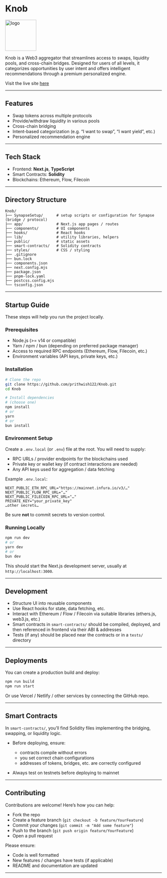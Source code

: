 # Knob
<img src="https://github.com/user-attachments/assets/0d7706d2-68dd-4570-a626-296272c25b73" alt="logo" height=100>

Knob is a Web3 aggregator that streamlines access to swaps, liquidity pools, and cross-chain bridges. Designed for users of all levels, it categorizes opportunities by user intent and offers intelligent recommendations through a premium personalized engine.

Visit the live site [here](https://knob-psi.vercel.app/)

---
<!--
## Table of Contents

* [Features](#features)
* [Tech Stack](#tech-stack)
* [Directory Structure](#directory-structure)
* [Startup Guide](#startup-guide)
* [Development](#development)
* [Deployments](#deployments)
* [Smart Contracts](#smart-contracts)
* [Contributing](#contributing)

---
-->

## Features

* Swap tokens across multiple protocols
* Provide/withdraw liquidity in various pools
* Cross-chain bridging
* Intent-based categorization (e.g. “I want to swap”, “I want yield”, etc.)
* Personalized recommendation engine

---

## Tech Stack

* Frontend: **Next.js**, **TypeScript**
* Smart Contracts: **Solidity**
* Blockchains: Ethereum, Flow, Filecoin

---

## Directory Structure

```
Knob/
├── SynapseSetup/      # setup scripts or configuration for Synapse (bridge / protocol)
├── app/               # Next.js app pages / routes
├── components/        # UI components
├── hooks/             # React hooks
├── lib/               # utility libraries, helpers
├── public/            # static assets
├── smart-contracts/   # Solidity contracts
├── styles/            # CSS / styling
├── .gitignore
├── bun.lock
├── components.json
├── next.config.mjs
├── package.json
├── pnpm-lock.yaml
├── postcss.config.mjs
└── tsconfig.json
```

---

## Startup Guide

These steps will help you run the project locally.

### Prerequisites

* Node.js (>= v14 or compatible)
* Yarn / npm / bun (depending on preferred package manager)
* Access to required RPC endpoints (Ethereum, Flow, Filecoin, etc.)
* Environment variables (API keys, private keys, etc.)

### Installation

```bash
# Clone the repo
git clone https://github.com/prithwish122/Knob.git
cd Knob

# Install dependencies
# (choose one)
npm install
# or
yarn
# or
bun install
```

### Environment Setup

Create a `.env.local` (or `.env`) file at the root. You will need to supply:

* RPC URLs / provider endpoints for the blockchains used
* Private key or wallet key (if contract interactions are needed)
* Any API keys used for aggregation / data fetching

Example `.env.local`:

```
NEXT_PUBLIC_ETH_RPC_URL="https://mainnet.infura.io/v3/…"
NEXT_PUBLIC_FLOW_RPC_URL="…"
NEXT_PUBLIC_FILECOIN_RPC_URL="…"
PRIVATE_KEY="your_private_key"
…other secrets…
```

Be sure **not** to commit secrets to version control.

### Running Locally

```bash
npm run dev
# or
yarn dev
# or
bun dev
```

This should start the Next.js development server, usually at `http://localhost:3000`.

---

## Development

* Structure UI into reusable components
* Use React hooks for state, data fetching, etc.
* Interact with Ethereum / Flow / Filecoin via suitable libraries (ethers.js, web3.js, etc.)
* Smart contracts in `smart-contracts/` should be compiled, deployed, and then referenced in frontend via their ABI & addresses
* Tests (if any) should be placed near the contracts or in a `tests/` directory

---

## Deployments

You can create a production build and deploy:

```bash
npm run build
npm run start
```

Or use Vercel / Netlify / other services by connecting the GitHub repo.

---

## Smart Contracts

In `smart-contracts/`, you’ll find Solidity files implementing the bridging, swapping, or liquidity logic.

* Before deploying, ensure:

  * contracts compile without errors
  * you set correct chain configurations
  * addresses of tokens, bridges, etc. are correctly configured

* Always test on testnets before deploying to mainnet

---



## Contributing

Contributions are welcome! Here’s how you can help:

* Fork the repo
* Create a feature branch (`git checkout -b feature/YourFeature`)
* Commit your changes (`git commit -m "Add some feature"`)
* Push to the branch (`git push origin feature/YourFeature`)
* Open a pull request

Please ensure:

* Code is well formatted
* New features / changes have tests (if applicable)
* README and documentation are updated

---



